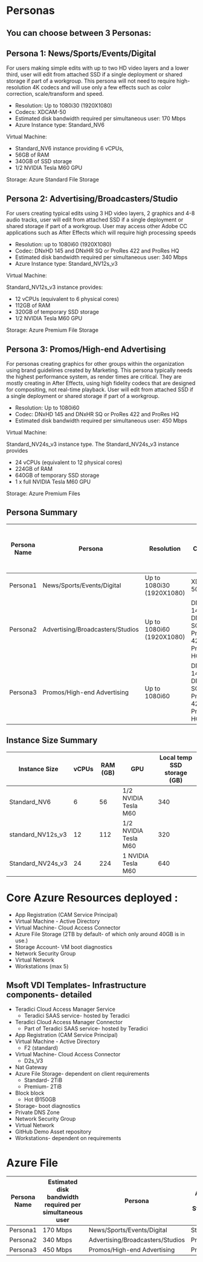 # Personas

## You can choose between 3 Personas:

## Persona 1: News/Sports/Events/Digital
For users making simple edits with up to two HD video layers and a lower third, user will edit from attached SSD if a single deployment or shared storage if part of a workgroup. This persona will not need to require high-resolution 4K codecs and will use only a few effects such as color correction, scale/transform and speed.
 

* Resolution: Up to 1080i30 (1920X1080)
* Codecs: XDCAM-50
* Estimated disk bandwidth required per simultaneous user: 170 Mbps
* Azure Instance type: Standard_NV6

 
Virtual Machine: 

* Standard_NV6 instance providing 6 vCPUs, 
* 56GB of RAM
* 340GB of SSD storage
* 1/2 NVIDIA Tesla M60 GPU

Storage: Azure Standard File Storage

## Persona 2: Advertising/Broadcasters/Studio
For users creating typical edits using 3 HD video layers, 2 graphics and 4-8 audio tracks, user will edit from attached SSD if a single deployment or shared storage if part of a workgroup. User may access other Adobe CC applications such as After Effects which will require high processing speeds
 

* Resolution: up to 1080i60 (1920X1080)
* Codec: DNxHD 145 and DNxHR SQ or ProRes 422 and ProRes HQ
* Estimated disk bandwidth required per simultaneous user: 340 Mbps
* Azure Instance type: Standard_NV12s_v3 

 
Virtual Machine: 

Standard_NV12s_v3 instance provides:
* 12 vCPUs (equivalent to 6 physical cores)
* 112GB of RAM
* 320GB of temporary SSD storage
* 1/2 NVIDIA Tesla M60 GPU

Storage: Azure Premium File Storage

## Persona 3: Promos/High-end Advertising
For personas creating graphics for other groups within the organization using brand guidelines created by Marketing. This persona typically needs the highest performance system, as render times are critical. They are mostly creating in After Effects, using high fidelity codecs that are designed for compositing, not real-time playback. User will edit from attached SSD if a single deployment or shared storage if part of a workgroup.
 

* Resolution: Up to 1080i60
* Codec: DNxHD 145 and DNxHR SQ or ProRes 422 and ProRes HQ
* Estimated disk bandwidth required per simultaneous user: 450 Mbps

 
Virtual Machine: 

Standard_NV24s_v3 instance type. The Standard_NV24s_v3 instance provides 
* 24 vCPUs (equivalent to 12 physical cores)
* 224GB of RAM
* 640GB of temporary SSD storage
* 1 x full NVIDIA Tesla M60 GPU

Storage: Azure Premium Files

## Persona Summary

|Persona Name	|Persona	|Resolution	|Codecs	|Estimated disk bandwidth required per simultaneous user	|Azure Instance type	|Azure File Storage	|
|---	|---	|---	|---	|---	|---	|---	|
|Persona1	|News/Sports/Events/Digital	|Up to 1080i30 (1920X1080)	|XDCAM-50	|170 Mbps	|Standard_NV6	|Standard	|
|Persona2	|Advertising/Broadcasters/Studios	|Up to 1080i60 (1920X1080)	|DNxHD 145 DNxHR SQ or ProRes 422 ProRes HQ     |340 Mbps	|Standard_NV12s_v3	|Premium	|
|Persona3	|Promos/High-end Advertising	|Up to 1080i60	|DNxHD 145  DNxHR SQ or ProRes 422 ProRes HQ	|450 Mbps	|Standard_NV24s_v3	|Premium	|

## Instance Size Summary

|Instance Size	|vCPUs	|RAM (GB)	|GPU	|Local temp SSD storage (GB)	|
|---	|---	|---	|---	|---	|
|Standard_NV6	|6	|56	|1/2 NVIDIA Tesla M60	|340	|
|standard_NV12s_v3	|12	|112	|1/2 NVIDIA Tesla M60	|320	|
|Standard_NV24s_v3	|24	|224	|1 NVIDIA Tesla M60	|640	|

# Core Azure Resources deployed :

* App Registration (CAM Service Principal)
* Virtual Machine - Active Directory
* Virtual Machine- Cloud Access Connector
* Azure File Storage (2TB by default- of which only around 40GB is in use.)
* Storage Account- VM boot diagnostics 
* Network Security Group 
* Virtual Network 
* Workstations (max 5)



## Msoft VDI Templates- Infrastructure components- detailed

* Teradici Cloud Access Manager Service
    * Teradici SAAS service- hosted by Teradici
* Teradici Cloud Access Manager Connector
    * Part of Teradici SAAS service- hosted by Teradici
* App Registration (CAM Service Principal)
* Virtual Machine - Active Directory
    * F2 (standard) 
* Virtual Machine- Cloud Access Connector
    * D2s_V3
* Nat Gateway 
* Azure File Storage- dependent on client requirements
    * Standard- 2TiB
    * Premium- 2TiB
* Block block
    * Hot @150GB
* Storage- boot diagnostics 
* Private DNS Zone 
* Network Security Group 
* Virtual Network 
* GitHub Demo Asset repository
* Workstations- dependent on requirements



# Azure File

|Persona Name	|Estimated disk bandwidth required per simultaneous user	|Persona	|Azure File Storage	|
|---	|---	|---	|---	|
|Persona1	|170 Mbps	|News/Sports/Events/Digital	|Standard	|
|Persona2	|340 Mbps	|Advertising/Broadcasters/Studios	|Premium	|
|Persona3	|450 Mbps	|Promos/High-end Advertising	|Premium	|


